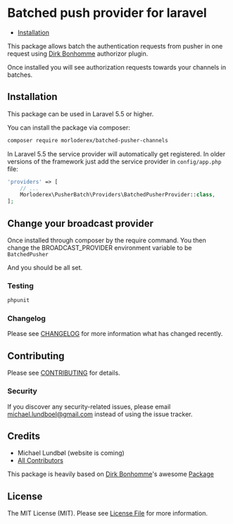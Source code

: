 # Batched push provider for laravel


* [Installation](#installation)

This package allows batch the authentication requests from pusher in one request using [Dirk Bonhomme](https://github.com/dirkbonhomme/pusher-js-auth) authorizor plugin.

Once installed you will see authorization requests towards your channels in batches.

## Installation

This package can be used in Laravel 5.5 or higher.

You can install the package via composer:

``` bash
composer require morloderex/batched-pusher-channels
```

In Laravel 5.5 the service provider will automatically get registered. In older versions of the framework just add the service provider in `config/app.php` file:

```php
'providers' => [
    // ...
    Morloderex\PusherBatch\Providers\BatchedPusherProvider::class,
];
```

## Change your broadcast provider

Once installed through composer by the require command. You then change the BROADCAST_PROVIDER environment variable to be ```BatchedPusher```

And you should be all set.

### Testing

``` bash
phpunit
```

### Changelog

Please see [CHANGELOG](CHANGELOG.md) for more information what has changed recently.

## Contributing

Please see [CONTRIBUTING](CONTRIBUTING.md) for details.

### Security

If you discover any security-related issues, please email [michael.lundboel@gmail.com](michael.lundboel@gmail.com) instead of using the issue tracker.

## Credits

- Michael Lundbøl (website is coming)
- [All Contributors](../../contributors)

This package is heavily based on [Dirk Bonhomme](https://github.com/dirkbonhomme/pusher-js-auth)'s awesome [Package](https://github.com/dirkbonhomme/pusher-js-auth)

## License

The MIT License (MIT). Please see [License File](LICENSE.md) for more information.